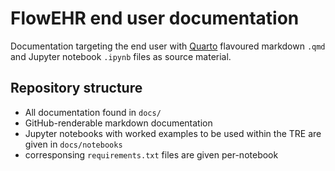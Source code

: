 # FlowEHR end user documentation

Documentation targeting the end user with [Quarto](https://quarto.org/docs/authoring/markdown-basics.html) flavoured markdown `.qmd` and Jupyter notebook `.ipynb` files as source material.

## Repository structure

- All documentation found in `docs/`
- GitHub-renderable markdown documentation
- Jupyter notebooks with worked examples to be used within the TRE are given in `docs/notebooks`
- corresponsing `requirements.txt` files are given per-notebook
